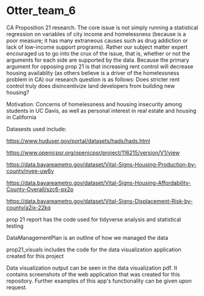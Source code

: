 # Otter_team_6
CA Proposition 21 research. The core issue is not simply running a statistical regression on variables of city income and homelessness (because is a poor measure; it has many extraneous causes such as drug addiction or lack of low-income support programs). Rather our subject matter expert encouraged us to go into the crux of the issue, that is, whether or not the arguments for each side are supported by the data. Because the primary argument for opposing prop 21 is that increasing rent control will decrease housing availablity (as others believe is a driver of the homelessness problem in CA) our research question is as follows: Does stricter rent control truly does disincentivize land developers from building new housing?


Motivation: Concerns of homelessness and housing insecurity among students in UC Davis, as well as personal interest in real estate and housing in California


Datasests used include:


https://www.huduser.gov/portal/datasets/hads/hads.html


https://www.openicpsr.org/openicpsr/project/116215/version/V1/view


https://data.bayareametro.gov/dataset/Vital-Signs-Housing-Production-by-county/nyee-uw6v


https://data.bayareametro.gov/dataset/Vital-Signs-Housing-Affordability-County-Overall/szc6-px2p


https://data.bayareametro.gov/dataset/Vital-Signs-Displacement-Risk-by-county/a2ix-22kq


prop 21 report has the code used for tidyverse analysis and statistical testing


DataManagementPlan is an outline of how we managed the data


prop21_visuals includes the code for the data visualization application created for this project


Data visualization output can be seen in the data visualization pdf. It contains screenshots of the web application that was created for this repository. Further examples of this app's functionality can be given upon request.
